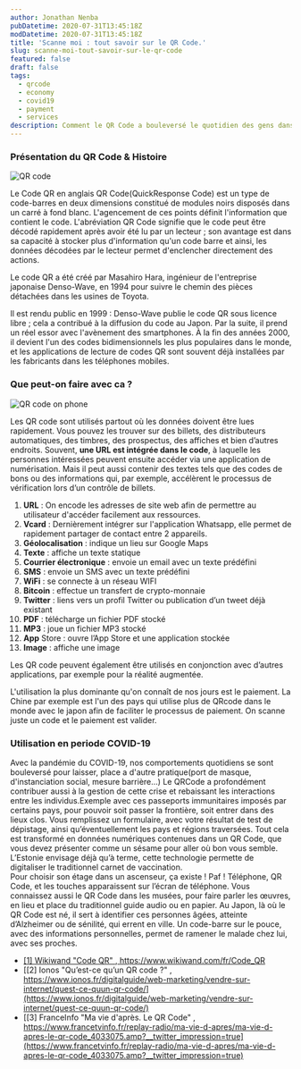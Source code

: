 ```yaml
---
author: Jonathan Nenba
pubDatetime: 2020-07-31T13:45:18Z
modDatetime: 2020-07-31T13:45:18Z
title: 'Scanne moi : tout savoir sur le QR Code.'
slug: scanne-moi-tout-savoir-sur-le-qr-code
featured: false
draft: false
tags:
  - qrcode
  - economy
  - covid19
  - payment
  - services
description: Comment le QR Code a bouleversé le quotidien des gens dans le monde.
---
```


### Présentation du QR Code & Histoire
![QR code](https://miro.medium.com/max/700/1*EjnvrpBLlEDowGQnecd0xQ.png)

Le Code QR en anglais QR Code(QuickResponse Code) est un type de code-barres en deux dimensions constitué de modules noirs disposés dans un carré à fond blanc. L'agencement de ces points définit l'information que contient le code. L'abréviation QR Code signifie que le code peut être décodé rapidement après avoir été lu par un lecteur ; son avantage est dans sa capacité à stocker plus d'information qu'un code barre et ainsi, les données décodées par le lecteur permet d'enclencher directement des actions.

Le code QR a été créé par Masahiro Hara, ingénieur de l'entreprise japonaise Denso-Wave, en 1994 pour suivre le chemin des pièces détachées dans les usines de Toyota.

Il est rendu public en 1999 : Denso-Wave publie le code QR sous licence libre ; cela a contribué à la diffusion du code au Japon. Par la suite, il prend un réel essor avec l'avènement des smartphones. À la fin des années 2000, il devient l'un des codes bidimensionnels les plus populaires dans le monde, et les applications de lecture de codes QR sont souvent déjà installées par les fabricants dans les téléphones mobiles.


### Que peut-on faire avec ca ?

![QR code on phone](https://cdn.mos.cms.futurecdn.net/947edd798e001a9e19d15773a55526ea.jpg)

Les QR code sont utilisés partout où les données doivent être lues rapidement. Vous pouvez les trouver sur des billets, des distributeurs automatiques, des timbres, des prospectus, des affiches et bien d’autres endroits. Souvent, **une URL est intégrée dans le code**, à laquelle les personnes intéressées peuvent ensuite accéder via une application de numérisation. Mais il peut aussi contenir des textes tels que des codes de bons ou des informations qui, par exemple, accélèrent le processus de vérification lors d’un contrôle de billets. 

1. **URL** : On encode les adresses de site web afin de permettre au utilisateur d'accéder facilement aux ressources.
2. **Vcard** : Dernièrement intégrer sur l'application Whatsapp, elle permet de rapidement partager de contact entre 2 appareils.
3. **Géolocalisation** : indique un lieu sur Google Maps
4. **Texte** : affiche un texte statique
5. **Courrier électronique** : envoie un email avec un texte prédéfini
6. **SMS** : envoie un SMS avec un texte prédéfini
7. **WiFi** : se connecte à un réseau WIFI
8. **Bitcoin** : effectue un transfert de crypto-monnaie
9. **Twitter** : liens vers un profil Twitter ou publication d’un tweet déjà existant
10. **PDF** : télécharge un fichier PDF stocké
11. **MP3** : joue un fichier MP3 stocké
12. **App** Store : ouvre l’App Store et une application stockée
13. **Image** : affiche une image

Les QR code peuvent également être utilisés en conjonction avec d’autres applications, par exemple pour la réalité augmentée.

L'utilisation la plus dominante qu'on connaît de nos jours est le paiement. La Chine par exemple est l'un des pays qui utilise plus de QRcode dans le monde avec le japon afin de faciliter le processus de paiement. On scanne juste un code et le paiement est valider.

### Utilisation en periode COVID-19

Avec la pandémie du COVID-19, nos comportements quotidiens se sont bouleversé pour laisser, place a d'autre pratique(port de masque, d'instanciation social, mesure barrière...) Le QRCode a profondément contribuer aussi à la gestion de cette crise et rebaissant les interactions entre les individus.Exemple avec ces passeports immunitaires imposés par certains pays, pour pouvoir soit passer la frontière, soit entrer dans des lieux clos. Vous remplissez un formulaire, avec votre résultat de test de dépistage, ainsi qu’éventuellement les pays et régions traversées. Tout cela est transformé en données numériques contenues dans un QR Code, que vous devez présenter comme un sésame pour aller où bon vous semble.
L’Estonie envisage déjà qu’à terme, cette technologie permette de digitaliser le traditionnel carnet de vaccination.  
Pour choisir son étage dans un ascenseur, ça existe ! Paf ! Téléphone, QR Code, et les touches apparaissent sur l’écran de téléphone. Vous connaissez aussi le QR Code dans les musées, pour faire parler les œuvres, en lieu et place du traditionnel guide audio ou en papier.
Au Japon, là où le QR Code est né, il sert à identifier ces personnes âgées, atteinte d’Alzheimer ou de sénilité, qui errent en ville. Un code-barre sur le pouce, avec des informations personnelles, permet de ramener le malade chez lui, avec ses proches.

-  [[1] Wikiwand "Code QR" , https://www.wikiwand.com/fr/Code_QR ](https://www.wikiwand.com/fr/Code_QR)
- [[2] Ionos "Qu’est-ce qu’un QR code ?" , https://www.ionos.fr/digitalguide/web-marketing/vendre-sur-internet/quest-ce-quun-qr-code/](https://www.ionos.fr/digitalguide/web-marketing/vendre-sur-internet/quest-ce-quun-qr-code/)
- [[3] FranceInfo "Ma vie d'après. Le QR Code" , https://www.francetvinfo.fr/replay-radio/ma-vie-d-apres/ma-vie-d-apres-le-qr-code_4033075.amp?__twitter_impression=true](https://www.francetvinfo.fr/replay-radio/ma-vie-d-apres/ma-vie-d-apres-le-qr-code_4033075.amp?__twitter_impression=true)
